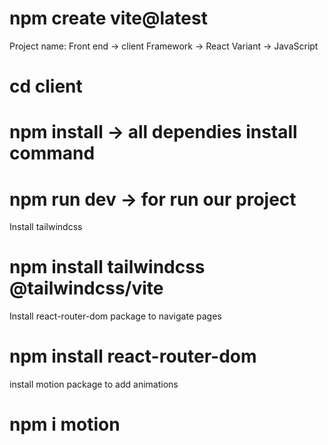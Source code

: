# npm create vite@latest

Project name: Front end -> client
Framework -> React
Variant -> JavaScript

# cd client 
# npm install -> all dependies install command
# npm run dev -> for run our project

Install tailwindcss 
# npm install tailwindcss @tailwindcss/vite

Install react-router-dom package to navigate pages 
# npm install react-router-dom

install motion package to add animations
# npm i motion 
